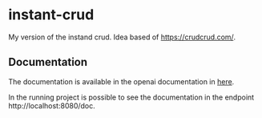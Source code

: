 # instant-crud
My version of the instand crud. Idea based of https://crudcrud.com/.

## Documentation
The documentation is available in the openai documentation in [here](../resources/openapi.yml).

In the running project is possible to see the documentation in the endpoint http://localhost:8080/doc.


